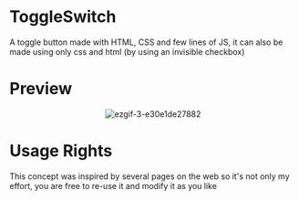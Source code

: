 # ToggleSwitch
A toggle button made with HTML, CSS and few lines of JS, it can also be made using only css and html (by using an invisible checkbox)
# Preview
<p align="center">
<img src="https://i.ibb.co/xs8Tp9K/ezgif-3-e30e1de27882.gif" alt="ezgif-3-e30e1de27882" border="0">
  </p>
  
# Usage Rights

This concept was inspired by several pages on the web so it's not only my effort, you are free to re-use it and modify it as you like 
